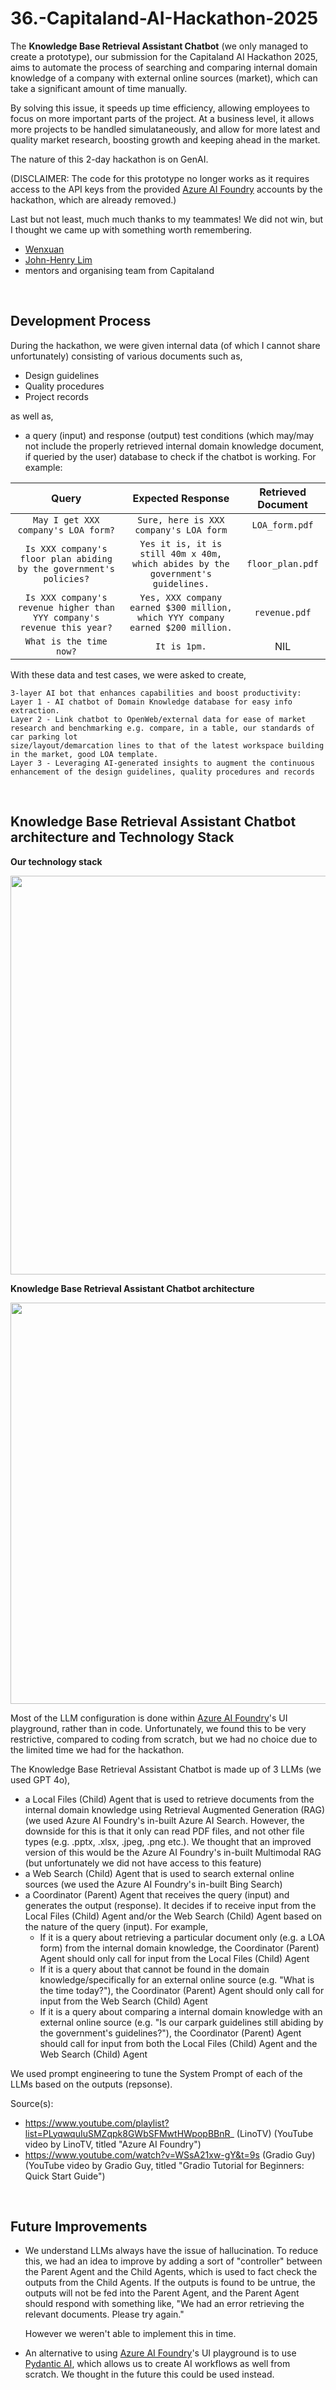 # 36.-Capitaland-AI-Hackathon-2025
The **Knowledge Base Retrieval Assistant Chatbot** (we only managed to create a prototype), our submission for the Capitaland AI Hackathon 2025, aims to automate the process of searching and comparing internal 
domain knowledge of a company with external online sources (market), which can take a significant amount of time manually.

By solving this issue, it speeds up time efficiency, allowing employees to focus on more important parts of the project. At a business level, it allows more projects to be 
handled simulataneously, and allow for more latest and quality market research, boosting growth and keeping ahead in the market.

The nature of this 2-day hackathon is on GenAI.

(DISCLAIMER: The code for this prototype no longer works as it requires access to the API keys from the provided [Azure AI Foundry](https://ai.azure.com/) accounts by the 
hackathon, which are already removed.)

Last but not least, much much thanks to my teammates! We did not win, but I thought we came up with something worth remembering.
- [Wenxuan](https://github.com/Wenxuan-Ang)
- [John-Henry Lim](https://github.com/Interpause)
- mentors and organising team from Capitaland

<br>

## Development Process
During the hackathon, we were given internal data (of which I cannot share unfortunately) consisting of various documents such as,
- Design guidelines
- Quality procedures
- Project records

as well as, 
- a query (input) and response (output) test conditions (which may/may not include the properly retrieved internal domain knowledge document, if queried by the user) database to check if the chatbot is working. For example:

| **Query** | **Expected Response** | **Retrieved Document** |
|:------:|:------:|:------:|
| `May I get XXX company's LOA form?` | `Sure, here is XXX company's LOA form` | `LOA_form.pdf` |
| `Is XXX company's floor plan abiding by the government's policies?` | `Yes it is, it is still 40m x 40m, which abides by the government's guidelines.` | `floor_plan.pdf` |
| `Is XXX company's revenue higher than YYY company's revenue this year?` | `Yes, XXX company earned $300 million, which YYY company earned $200 million.` | `revenue.pdf` | 
| `What is the time now?` | `It is 1pm.` | NIL |

With these data and test cases, we were asked to create,  
```text
3-layer AI bot​ that enhances capabilities and boost productivity​:
Layer 1 - AI chatbot of Domain Knowledge database for easy info extraction. ​
Layer 2 - Link chatbot to OpenWeb/external data for ease of market research and benchmarking e.g. compare, in a table, our standards of car parking lot
size/layout/demarcation lines to that of the latest workspace building in the market, good LOA template.​
Layer 3 - Leveraging AI-generated insights to augment the continuous enhancement of the design guidelines, quality procedures and records
```

<br>

## Knowledge Base Retrieval Assistant Chatbot architecture and Technology Stack
**Our technology stack**
<p align="center"> 
  <img width="1139" height="638" alt="image" src="https://github.com/user-attachments/assets/9f280dab-fd81-4a0f-9a3b-785c00622bc1" />
</p> 

**Knowledge Base Retrieval Assistant Chatbot architecture**
<p align="center"> 
  <img width="1135" height="642" alt="image" src="https://github.com/user-attachments/assets/1082dc81-2df8-409b-87bb-f19554856490" />
</p>

Most of the LLM configuration is done within [Azure AI Foundry](https://ai.azure.com/)'s UI playground, rather than in code. Unfortunately, we found this to be very restrictive, compared to coding from scratch, but we had no choice due to the limited time we had for the hackathon.

The Knowledge Base Retrieval Assistant Chatbot is made up of 3 LLMs (we used GPT 4o),
- a Local Files (Child) Agent that is used to retrieve documents from the internal domain knowledge using Retrieval Augmented Generation (RAG) (we used Azure AI Foundry's in-built Azure AI Search. However, the downside for this is that it only can read PDF files, and not other file types (e.g. .pptx, .xlsx, .jpeg, .png etc.). We thought that an improved version of this would be the Azure AI Foundry's in-built Multimodal RAG (but unfortunately we did not have access to this feature)
- a Web Search (Child) Agent that is used to search external online sources (we used the Azure AI Foundry's in-built Bing Search)
- a Coordinator (Parent) Agent that receives the query (input) and generates the output (response). It decides if to receive input from the Local Files (Child) Agent and/or the Web Search (Child) Agent based on the nature of the query (input). For example,
  - If it is a query about retrieving a particular document only (e.g. a LOA form) from the internal domain knowledge, the Coordinator (Parent) Agent should only call for input from the Local Files (Child) Agent
  - If it is a query about that cannot be found in the domain knowledge/specifically for an external online source (e.g. "What is the time today?"), the Coordinator (Parent) Agent should only call for input from the Web Search (Child) Agent
  - If it is a query about comparing a internal domain knowledge with an external online source (e.g. "Is our carpark guidelines still abiding by the government's guidelines?"), the Coordinator (Parent) Agent should call for input from both the Local Files (Child) Agent and the Web Search (Child) Agent

We used prompt engineering to tune the System Prompt of each of the LLMs based on the outputs (repsonse).

Source(s):
- https://www.youtube.com/playlist?list=PLyqwquIuSMZqpk8GWbSFMwtHWpopBBnR_ (LinoTV) (YouTube video by LinoTV, titled "Azure AI Foundry")
- https://www.youtube.com/watch?v=WSsA21xw-gY&t=9s (Gradio Guy) (YouTube video by Gradio Guy, titled "Gradio Tutorial for Beginners: Quick Start Guide")

<br>

## Future Improvements
- We understand LLMs always have the issue of hallucination. To reduce this, we had an idea to improve by adding a sort of "controller" between the Parent Agent and the Child Agents, which is used to fact check the outputs from the Child Agents. If the outputs is found to be untrue, the outputs will not be fed into the Parent Agent, and the Parent Agent should respond with something like, "We had an error retrieving the relevant documents. Please try again."

  However we weren't able to implement this in time.

- An alternative to using [Azure AI Foundry](https://ai.azure.com/)'s UI playground is to use [Pydantic AI](https://ai.pydantic.dev/#hello-world-example), which allows us to create AI workflows as well from scratch. We thought in the future this could be used instead.

